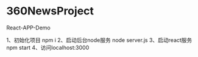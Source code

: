 # 360NewsProject
React-APP-Demo

1、初始化项目  npm i 
2、启动后台node服务 node server.js
3、启动react服务  npm start
4、访问localhost:3000
